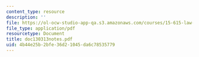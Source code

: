 ```yaml
---
content_type: resource
description: ''
file: https://ol-ocw-studio-app-qa.s3.amazonaws.com/courses/15-615-law-for-the-entrepreneur-and-manager-spring-2003/4b44e25b2bfe36d21045da6c78535779_doc130313notes.pdf
file_type: application/pdf
resourcetype: Document
title: doc130313notes.pdf
uid: 4b44e25b-2bfe-36d2-1045-da6c78535779
---
```


